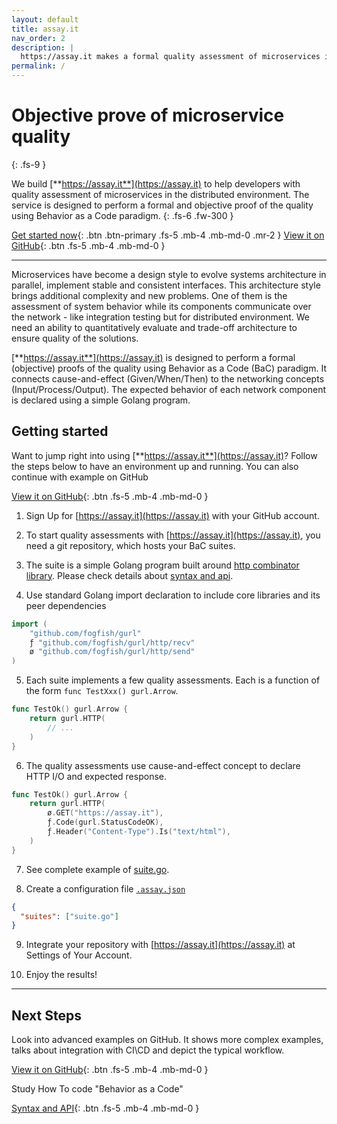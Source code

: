 ```yaml
---
layout: default
title: assay.it
nav_order: 2
description: |
  https://assay.it makes a formal quality assessment of microservices in the distributed environment using Behavior as a Code paradigm.
permalink: /
---
```


# Objective prove of microservice quality
{: .fs-9 }

We build [**https://assay.it**](https://assay.it) to help developers with quality assessment of microservices in the distributed environment. The service is designed to perform a formal and objective proof of the quality using Behavior as a Code paradigm.
{: .fs-6 .fw-300 }

[Get started now](#getting-started){: .btn .btn-primary .fs-5 .mb-4 .mb-md-0 .mr-2 } [View it on GitHub](https://github.com/assay-it/sample.assay.it){: .btn .fs-5 .mb-4 .mb-md-0 }

---

Microservices have become a design style to evolve systems architecture in parallel,
implement stable and consistent interfaces. This architecture style brings additional
complexity and new problems. One of them is the assessment of system behavior while its
components communicate over the network - like integration testing but for distributed
environment. We need an ability to quantitatively evaluate and trade-off architecture
to ensure quality of the solutions.

[**https://assay.it**](https://assay.it) is designed to perform a formal (objective)
proofs of the quality using Behavior as a Code (BaC) paradigm. It connects cause-and-effect
(Given/When/Then) to the networking concepts (Input/Process/Output). The expected
behavior of each network component is declared using a simple Golang program.


## Getting started

Want to jump right into using [**https://assay.it**](https://assay.it)? Follow the steps below to have an environment up and running. You can also continue with example on GitHub

[View it on GitHub](https://github.com/assay-it/sample.assay.it){: .btn .fs-5 .mb-4 .mb-md-0 }

1. Sign Up for [https://assay.it](https://assay.it) with your GitHub account.

2. To start quality assessments with [https://assay.it](https://assay.it), you need a git repository, which hosts your BaC suites.

3. The suite is a simple Golang program built around [http combinator library](https://github.com/fogfish/gurl). Please check  details about [syntax and api](/doc/core).

4. Use standard Golang import declaration to include core libraries and its peer dependencies
```go
import (
	"github.com/fogfish/gurl"
	ƒ "github.com/fogfish/gurl/http/recv"
	ø "github.com/fogfish/gurl/http/send"
)
```

5. Each suite implements a few quality assessments. Each is a function of the form `func TestXxx() gurl.Arrow`.
```go
func TestOk() gurl.Arrow {
	return gurl.HTTP(
		// ...
	)
}
```

6. The quality assessments use cause-and-effect concept to declare HTTP I/O and expected response. 
```go
func TestOk() gurl.Arrow {
	return gurl.HTTP(
		ø.GET("https://assay.it"),
		ƒ.Code(gurl.StatusCodeOK),
		ƒ.Header("Content-Type").Is("text/html"),
	)
}
```  

7. See complete example of [suite.go](https://github.com/assay-it/sample.assay.it/blob/master/suite.go). 

8. Create a configuration file [`.assay.json`](/doc/core)
```json
{
  "suites": ["suite.go"]
}
```

9. Integrate your repository with [https://assay.it](https://assay.it) at Settings of Your Account.

7. Enjoy the results!

---

## Next Steps

Look into advanced examples on GitHub. It shows more complex examples, talks about integration with CI\CD and depict the typical workflow.

[View it on GitHub](https://github.com/assay-it/example.assay.it){: .btn .fs-5 .mb-4 .mb-md-0 }

Study How To code "Behavior as a Code"

[Syntax and API](/doc/core){: .btn .fs-5 .mb-4 .mb-md-0 }
